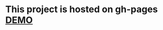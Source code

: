 # This project is hosted on gh-pages [DEMO](https://yuliabakun.github.io/angular_password-checker/)
